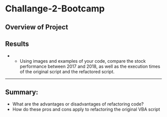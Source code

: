 # Challange-2-Bootcamp


## Overview of Project
## Results
 - - Using images and examples of your code, compare the stock performance between 2017 and 2018, as well as the execution times of the original script and the refactored script.
 
 ---
## Summary:
* What are the advantages or disadvantages of refactoring code?
* How do these pros and cons apply to refactoring the original VBA script

